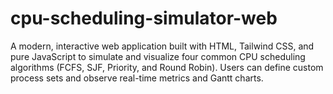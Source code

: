 # cpu-scheduling-simulator-web
A modern, interactive web application built with HTML, Tailwind CSS, and pure JavaScript to simulate and visualize four common CPU scheduling algorithms (FCFS, SJF, Priority, and Round Robin). Users can define custom process sets and observe real-time metrics and Gantt charts.
